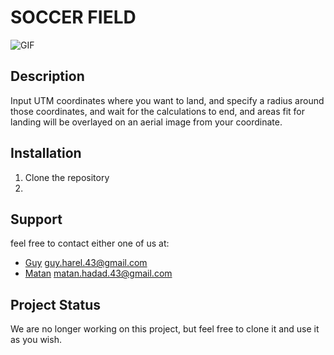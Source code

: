 # SOCCER FIELD #
![GIF](./Modules/Front/LOGO.gif)
## Description ##
Input UTM coordinates where you want to land, and specify a radius around those coordinates, and wait for the calculations to end, and areas fit for landing will be overlayed on an aerial image from your coordinate.
## Installation ##
1. Clone the repository
2. 
## Support ##
feel free to contact either one of us at:
* [Guy](mailto:guy.harel.43@gmail.com  "Guy's Email") guy.harel.43@gmail.com
* [Matan](mailto:matan.hadad.43@gmail.com  "Matan's Email") matan.hadad.43@gmail.com
## Project Status ##
We are no longer working on this project, but feel free to clone it and use it as you wish.
